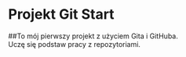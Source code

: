 # Projekt Git Start  
##To mój pierwszy projekt z użyciem Gita i GitHuba.  
Uczę się podstaw pracy z repozytoriami.
